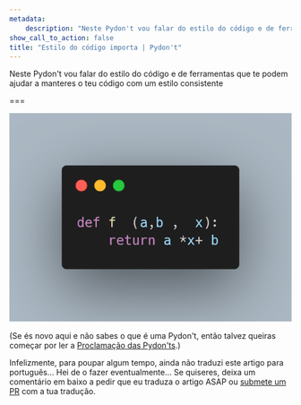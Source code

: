 ```yaml
---
metadata:
    description: "Neste Pydon't vou falar do estilo do código e de ferramentas que te podem ajudar a manteres o teu código com um estilo consistente"
show_call_to_action: false
title: "Estilo do código importa | Pydon't"
---
```


Neste Pydon't vou falar do estilo do código e de ferramentas que te podem ajudar a manteres o teu código com um estilo consistente


===

![](thumbnail.png)

(Se és novo aqui e não sabes o que é uma Pydon't, então talvez queiras começar por
ler a [Proclamação das Pydon'ts][manifesto].)

Infelizmente, para poupar algum tempo, ainda não traduzi este artigo para português...
Hei de o fazer eventualmente...
Se quiseres, deixa um comentário em baixo a pedir que eu traduza o artigo ASAP ou [submete um PR][pr] com a tua tradução.


[pr]: https://github.com/mathspp/mathspp/blob/master/pages/02.blog/04.pydonts/the-power-of-reduce/item.pt.md
[subscribe]: https://mathspp.com/subscribe
[manifesto]: /blog/pydonts/pydont-manifesto

